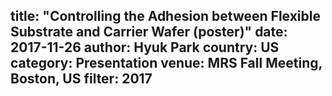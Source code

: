 title: "Controlling the Adhesion between Flexible Substrate and Carrier Wafer (poster)"
date: 2017-11-26
author: Hyuk Park
country: US
category: Presentation
venue: MRS Fall Meeting, Boston, US
filter: 2017
---